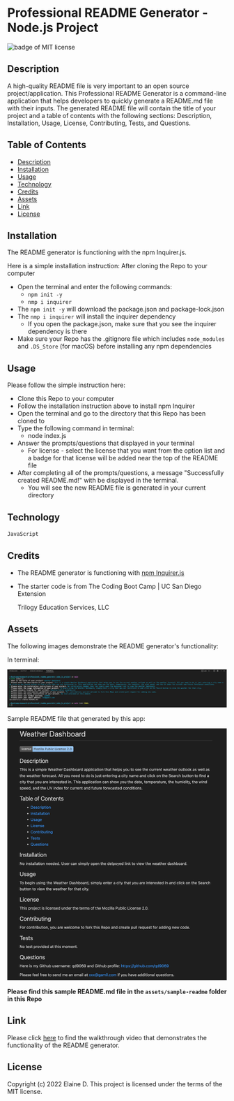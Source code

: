 # Professional README Generator - Node.js Project

![badge of MIT license](https://img.shields.io/badge/license-MIT-9cf)

## Description

A high-quality README file is very important to an open source project/application. This Professional README Generator is a command-line application that helps developers to quickly generate a README.md file with their inputs. The generated README file will contain the title of your project and a table of contents with the following sections: Description, Installation, Usage, License, Contributing, Tests, and Questions.


## Table of Contents 

- [Description](#description)
- [Installation](#installation)
- [Usage](#usage)
- [Technology](#technology)
- [Credits](#credits)
- [Assets](#assets)
- [Link](#link)
- [License](#license)

## Installation

The README generator is functioning with the npm Inquirer.js.

Here is a simple installation instruction: After cloning the Repo to your computer
- Open the terminal and enter the following commands:
    - `npm init -y`
    - `nmp i inquirer`
- The `npm init -y` will download the package.json and package-lock.json
- The `nmp i inquirer` will install the inquirer dependency
    - If you open the package.json, make sure that you see the inquirer dependency is there
- Make sure your Repo has the .gitignore file which includes `node_modules` and `.DS_Store` (for macOS) before installing any npm dependencies

## Usage

Please follow the simple instruction here:
- Clone this Repo to your computer
- Follow the installation instruction above to install npm Inquirer
- Open the terminal and go to the directory that this Repo has been cloned to
- Type the following command in terminal: 
    - node index.js
- Answer the prompts/questions that displayed in your terminal
    - For license - select the license that you want from the option list and a badge for that license will be added near the top of the README file
- After completing all of the prompts/questions, a message "Successfully created README.md!" with be displayed in the terminal.
    - You will see the new README file is generated in your current directory

## Technology
```md
JavaScript
```

## Credits

- The README generator is functioning with [npm Inquirer.js](https://www.npmjs.com/package/inquirer)

- The starter code is from The Coding Boot Camp | UC San Diego Extension

    Trilogy Education Services, LLC


## Assets

The following images demonstrate the README generator's functionality:

In terminal:

![image for the readme generator](assets/images/readme-generator.png)

Sample README file that generated by this app:

![image of the sample README](assets/images/sample-readme.png)


**Please find this sample README.md file in the `assets/sample-readme` folder in this Repo**

## Link

Please click [here](https://watch.screencastify.com/v/SNq262EL24MJQDW2zXD6) to find the walkthrough video that demonstrates the functionality of the README generator.

## License

Copyright (c) 2022 Elaine D. This project is licensed under the terms of the MIT license.
